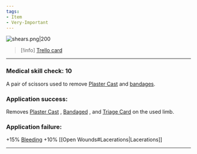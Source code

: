 ```yaml
---
tags:
- Item
- Very-Important
---
```


![shears.png\|200](/Items/Trauma%20Shears%20-%20Attachments/6718845db30472d958dd7cfa.png)

> [!info] [Trello card](https://trello.com/c/HZDWVfgd/116-trauma-shears)

---

### Medical skill check: 10

A pair of scissors used to remove [Plaster Cast](../Extremities/Plaster%20Cast.md) and [bandages](../Any%20bodypart/Bandaged.md).

### Application success:

Removes [Plaster Cast](../Extremities/Plaster%20Cast.md) , [Bandaged](../Any%20bodypart/Bandaged.md) , and [Triage Card](../Surgery%20Plus%20Expansion/Triage%20Card.md) on the used limb.

### Application failure:

\+15% [Bleeding](../Any%20bodypart/Bleeding.md)
\+10% [[Open Wounds#Lacerations|Lacerations]]

---


